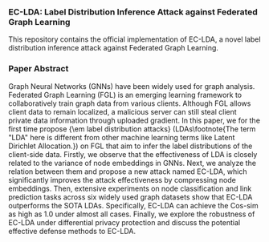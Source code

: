 ### EC-LDA: Label Distribution Inference Attack against Federated Graph Learning

This repository contains the official implementation of EC-LDA, a novel label distribution inference attack against Federated Graph Learning.



### Paper Abstract

Graph Neural Networks (GNNs) have been widely used for graph analysis. Federated Graph Learning (FGL) is an emerging learning framework to collaboratively train graph data from various clients. Although FGL allows client data to remain localized, a malicious server can still steal client private data information through uploaded gradient. In this paper, we for the first time propose {\em label distribution attacks} (LDAs\footnote{The term "LDA" here is different from other machine learning terms like Latent Dirichlet Allocation.}) on FGL that aim to infer the label distributions of the client-side data. Firstly, we observe that the effectiveness of LDA is closely related to the variance of node embeddings in GNNs. Next, we analyze the relation between them and propose a new attack named EC-LDA, which significantly improves the attack effectiveness by compressing node embeddings. Then, extensive experiments on node classification and link prediction tasks across six widely used graph datasets show that EC-LDA outperforms the SOTA LDAs. Specifically, EC-LDA can achieve the Cos-sim as high as 1.0 under almost all cases. Finally, we explore the robustness of EC-LDA under differential privacy protection and discuss the potential effective defense methods to EC-LDA.
